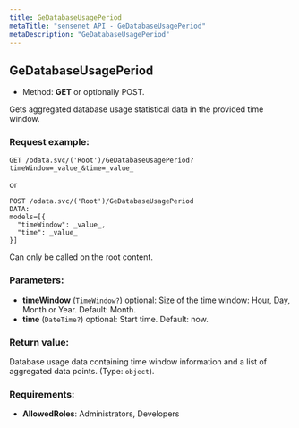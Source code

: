 ```yaml
---
title: GeDatabaseUsagePeriod
metaTitle: "sensenet API - GeDatabaseUsagePeriod"
metaDescription: "GeDatabaseUsagePeriod"
---
```


## GeDatabaseUsagePeriod
- Method: **GET** or optionally POST.

Gets aggregated database usage statistical data in the provided time window.

### Request example:

```
GET /odata.svc/('Root')/GeDatabaseUsagePeriod?timeWindow=_value_&time=_value_
```
or
```
POST /odata.svc/('Root')/GeDatabaseUsagePeriod
DATA:
models=[{
  "timeWindow": _value_, 
  "time": _value_
}]
```
Can only be called on the root content.
### Parameters:
- **timeWindow** (`TimeWindow?`) optional: Size of the time window: Hour, Day, Month or Year. Default: Month.
- **time** (`DateTime?`) optional: Start time. Default: now.

### Return value:
Database usage data containing time window information and a list of aggregated data points. (Type: `object`).

### Requirements:
- **AllowedRoles**: Administrators, Developers

